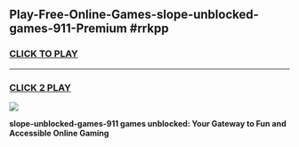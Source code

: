
## Play-Free-Online-Games-slope-unblocked-games-911-Premium #rrkpp
<h3>
<a href="https://premium.freeplayer.one?title=slope-unblocked-games-911&ref=8M">CLICK TO PLAY</a></h3>
<hr>

<h3>
<a href="https://premium.freeplayer.one?title=slope-unblocked-games-911&ref=8M">CLICK 2 PLAY</a>
  
</h3>

<a href="https://premium.freeplayer.one?title=slope-unblocked-games-911&ref=8M"><img src="https://clearcache.store/games.png"></a>


**slope-unblocked-games-911 games unblocked: Your Gateway to Fun and Accessible Online Gaming**
